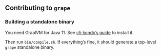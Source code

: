 ## Contributing to `grape`

### Building a standalone binary

You need GraalVM for Java 11. See [clj-kondo’s guide][ckg] to install it.

Then run `bin/compile.sh`. If everything’s fine, it should generate a top-level `grape` standalone binary.

[ckg]: https://github.com/borkdude/clj-kondo/blob/e62eb04bc8bdb754a368ca8e7b0e76d8d568253e/doc/build.md#building-from-source